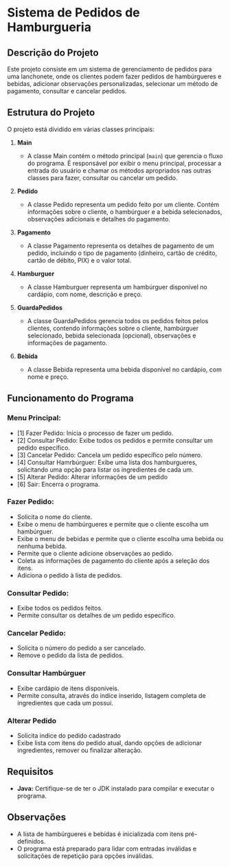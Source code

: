 # Sistema de Pedidos de Hamburgueria

## Descrição do Projeto

Este projeto consiste em um sistema de gerenciamento de pedidos para uma lanchonete, onde os clientes podem fazer pedidos de hambúrgueres e bebidas, adicionar observações personalizadas, selecionar um método de pagamento, consultar e cancelar pedidos.

## Estrutura do Projeto

O projeto está dividido em várias classes principais:

1. **Main**
   - A classe Main contém o método principal (`main`) que gerencia o fluxo do programa. É responsável por exibir o menu principal, processar a entrada do usuário e chamar os métodos apropriados nas outras classes para fazer, consultar ou cancelar um pedido.

2. **Pedido**
   - A classe Pedido representa um pedido feito por um cliente. Contém informações sobre o cliente, o hambúrguer e a bebida selecionados, observações adicionais e detalhes do pagamento.

3. **Pagamento**
   - A classe Pagamento representa os detalhes de pagamento de um pedido, incluindo o tipo de pagamento (dinheiro, cartão de crédito, cartão de débito, PIX) e o valor total.

4. **Hamburguer**
   - A classe Hamburguer representa um hambúrguer disponível no cardápio, com nome, descrição e preço.

5. **GuardaPedidos**
   - A classe GuardaPedidos gerencia todos os pedidos feitos pelos clientes, contendo informações sobre o cliente, hambúrguer selecionado, bebida selecionada (opcional), observações e informações de pagamento.

6. **Bebida**
   - A classe Bebida representa uma bebida disponível no cardápio, com nome e preço.

## Funcionamento do Programa

### Menu Principal:

- [1] Fazer Pedido: Inicia o processo de fazer um pedido.
- [2] Consultar Pedido: Exibe todos os pedidos e permite consultar um pedido específico.
- [3] Cancelar Pedido: Cancela um pedido específico pelo número.
- [4] Consultar Hamrbúrguer: Exibe uma lista dos hamburgueres, solicitando uma opção para listar os ingredientes de cada um.
- [5] Alterar Pedido: Alterar informações de um pedido
- [6] Sair: Encerra o programa.

### Fazer Pedido:

- Solicita o nome do cliente.
- Exibe o menu de hambúrgueres e permite que o cliente escolha um hambúrguer.
- Exibe o menu de bebidas e permite que o cliente escolha uma bebida ou nenhuma bebida.
- Permite que o cliente adicione observações ao pedido.
- Coleta as informações de pagamento do cliente após a seleção dos itens.
- Adiciona o pedido à lista de pedidos.

### Consultar Pedido:

- Exibe todos os pedidos feitos.
- Permite consultar os detalhes de um pedido específico.

### Cancelar Pedido:

- Solicita o número do pedido a ser cancelado.
- Remove o pedido da lista de pedidos.

### Consultar Hambúrguer
- Exibe cardápio de itens disponíveis.
- Permite consulta, através do indice inserido, listagem completa de ingredientes que cada um possui.

### Alterar Pedido
- Solicita indice do pedido cadastrado
- Exibe lista com itens do pedido atual, dando opções de adicionar ingredientes, remover ou finalizar alteração.

## Requisitos

- **Java:** Certifique-se de ter o JDK instalado para compilar e executar o programa.

## Observações

- A lista de hambúrgueres e bebidas é inicializada com itens pré-definidos.
- O programa está preparado para lidar com entradas inválidas e solicitações de repetição para opções inválidas.

